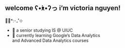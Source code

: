 ## welcome ʕ•́ᴥ•̀ʔっ i’m victoria nguyen!
🌺🌿*:･‎₊˚⊹
- 🎒 a senior studying IS @ UIUC 
- 🌱 currently learning Google’s Data Analytics \
and Advanced Data Analytics courses
